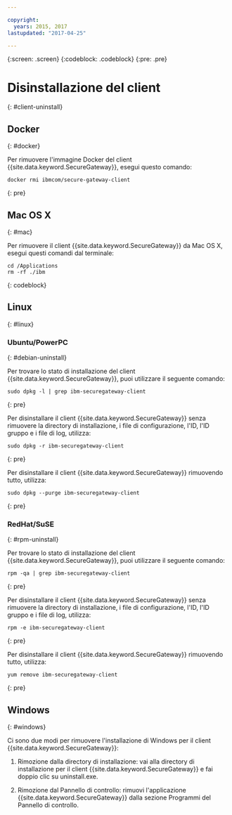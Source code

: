 ```yaml
---

copyright:
  years: 2015, 2017
lastupdated: "2017-04-25"

---
```

{:screen: .screen}
{:codeblock: .codeblock}
{:pre: .pre}

# Disinstallazione del client
{: #client-uninstall}

## Docker
{: #docker}

Per rimuovere l'immagine Docker del client {{site.data.keyword.SecureGateway}}, esegui questo comando:

```
docker rmi ibmcom/secure-gateway-client
```
{: pre}

## Mac OS X
{: #mac}

Per rimuovere il client {{site.data.keyword.SecureGateway}} da Mac OS X, esegui questi comandi dal terminale:

```
cd /Applications
rm -rf ./ibm
```
{: codeblock}

## Linux
{: #linux}

### Ubuntu/PowerPC
{: #debian-uninstall}

Per trovare lo stato di installazione del client {{site.data.keyword.SecureGateway}},
puoi utilizzare il seguente comando:

```
sudo dpkg -l | grep ibm-securegateway-client
```
{: pre}

Per disinstallare il client {{site.data.keyword.SecureGateway}} senza rimuovere la directory di installazione, i file di configurazione, l'ID, l'ID gruppo e i file di log, utilizza:

```
sudo dpkg -r ibm-securegateway-client
```
{: pre}

Per disinstallare il client {{site.data.keyword.SecureGateway}} rimuovendo tutto, utilizza:

```
sudo dpkg --purge ibm-securegateway-client
```
{: pre}

### RedHat/SuSE
{: #rpm-uninstall}

Per trovare lo stato di installazione del client {{site.data.keyword.SecureGateway}},
puoi utilizzare il seguente comando:

```
rpm -qa | grep ibm-securegateway-client
```
{: pre}

Per disinstallare il client {{site.data.keyword.SecureGateway}} senza rimuovere la directory di installazione, i file di configurazione, l'ID, l'ID gruppo e i file di log, utilizza:

```
rpm -e ibm-securegateway-client
```
{: pre}

Per disinstallare il client {{site.data.keyword.SecureGateway}} rimuovendo tutto, utilizza:

```
yum remove ibm-securegateway-client
```
{: pre}

## Windows
{: #windows}

Ci sono due modi per rimuovere l'installazione di Windows per il client {{site.data.keyword.SecureGateway}}:

1. Rimozione dalla directory di installazione: vai alla directory di installazione per il client {{site.data.keyword.SecureGateway}} e fai doppio clic su uninstall.exe.

2. Rimozione dal Pannello di controllo: rimuovi l'applicazione {{site.data.keyword.SecureGateway}} dalla sezione Programmi del Pannello di controllo.
